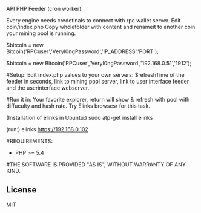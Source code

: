 API PHP Feeder (cron worker)

Every engine needs credetinals to connect with rpc wallet server. Edit coin/index.php
Copy wholefolder with content and renameit to another coin your mining pool is running.

$bitcoin = new Bitcoin('RPCuser','Veryl0ngPassword','IP_ADDRESS','PORT');


$bitcoin = new Bitcoin('RPCuser','Veryl0ngPassword','192.168.0.51','1912');


#Setup: 
Edit index.php values to your own servers: $refreshTime of the feeder in seconds, link to mining pool server, link to user interface feeder and the userinterface webserver.

#Run it in:
Your favorite explorer, return will show & refresh with pool with diffuculty and hash rate. 
Try Elinks browsesr for this task.

(Installation of elinks in Ubuntu:)
sudo atp-get install elinks

(run:)
elinks https://192.168.0.102


#REQUIREMENTS:
* PHP >= 5.4

#THE SOFTWARE IS PROVIDED "AS IS", WITHOUT WARRANTY OF ANY KIND.

License
----
MIT